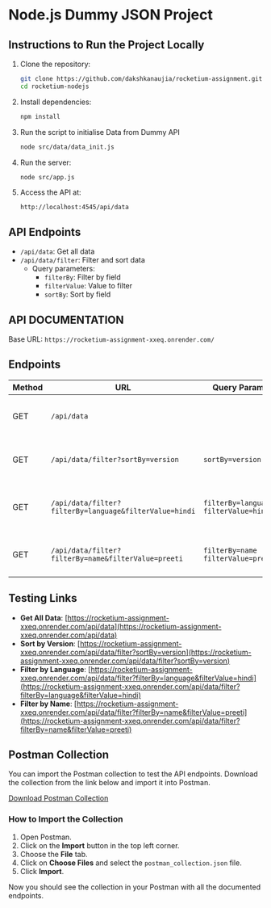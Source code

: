 # Node.js Dummy JSON Project

## Instructions to Run the Project Locally

1. Clone the repository:
   ```bash
   git clone https://github.com/dakshkanaujia/rocketium-assignment.git
   cd rocketium-nodejs
   ```

2. Install dependencies:
   ```bash
   npm install
   ```

3. Run the script to initialise Data from Dummy API
   ```bash
   node src/data/data_init.js
   ```

4. Run the server:
   ```bash
   node src/app.js
   ```

5. Access the API at:
   ```
   http://localhost:4545/api/data
   ```

## API Endpoints

- `/api/data`: Get all data
- `/api/data/filter`: Filter and sort data
  - Query parameters:
    - `filterBy`: Filter by field
    - `filterValue`: Value to filter
    - `sortBy`: Sort by field


## API DOCUMENTATION

Base URL: `https://rocketium-assignment-xxeq.onrender.com/`

## Endpoints

| **Method** | **URL**                                                                 | **Query Params**                  | **Description**                                 |
|------------|-------------------------------------------------------------------------|----------------------------------|-------------------------------------------------|
| GET        | `/api/data`                                                               |                                  | Get all the data from the Dummy JSON Data      |
| GET        | `/api/data/filter?sortBy=version`                                         | `sortBy=version`                 | Sort the data using the `version` attribute    |
| GET        | `/api/data/filter?filterBy=language&filterValue=hindi`                    | `filterBy=language`<br>`filterValue=hindi` | Filter the data using the `language` attribute |
| GET        | `/api/data/filter?filterBy=name&filterValue=preeti`                       | `filterBy=name`<br>`filterValue=preeti` | Filter the data using the `name` attribute     |

## Testing Links

- **Get All Data**: [https://rocketium-assignment-xxeq.onrender.com/api/data](https://rocketium-assignment-xxeq.onrender.com/api/data)
- **Sort by Version**: [https://rocketium-assignment-xxeq.onrender.com/api/data/filter?sortBy=version](https://rocketium-assignment-xxeq.onrender.com/api/data/filter?sortBy=version)
- **Filter by Language**: [https://rocketium-assignment-xxeq.onrender.com/api/data/filter?filterBy=language&filterValue=hindi](https://rocketium-assignment-xxeq.onrender.com/api/data/filter?filterBy=language&filterValue=hindi)
- **Filter by Name**: [https://rocketium-assignment-xxeq.onrender.com/api/data/filter?filterBy=name&filterValue=preeti](https://rocketium-assignment-xxeq.onrender.com/api/data/filter?filterBy=name&filterValue=preeti)



## Postman Collection

You can import the Postman collection to test the API endpoints. Download the collection from the link below and import it into Postman.

[Download Postman Collection](./postman_collection.json)

### How to Import the Collection

1. Open Postman.
2. Click on the **Import** button in the top left corner.
3. Choose the **File** tab.
4. Click on **Choose Files** and select the `postman_collection.json` file.
5. Click **Import**.

Now you should see the collection in your Postman with all the documented endpoints.


